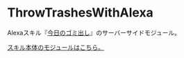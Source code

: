 # ThrowTrashesWithAlexa
Alexaスキル『[今日のゴミ出し](https://www.amazon.co.jp/quo1987-%E4%BB%8A%E6%97%A5%E3%81%AE%E3%82%B4%E3%83%9F%E5%87%BA%E3%81%97/dp/B07BHTKYDQ)』のサーバーサイドモジュール。

[スキル本体のモジュールはこちら。](https://github.com/quotto/my-trash-skill)

